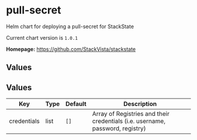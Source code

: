 # pull-secret

Helm chart for deploying a pull-secret for StackState

Current chart version is `1.0.1`

**Homepage:** <https://github.com/StackVista/stackstate>

## Values

## Values

| Key | Type | Default | Description |
|-----|------|---------|-------------|
| credentials | list | `[]` | Array of Registries and their credentials (i.e. username, password, registry) |
